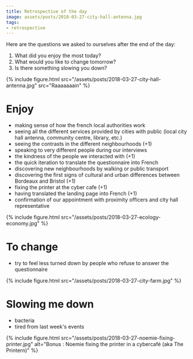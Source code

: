 ```yaml
---
title: Retrospective of the day
image: assets/posts/2018-03-27-city-hall-antenna.jpg
tags:
- retrospective
---
```


Here are the questions we asked to ourselves after the end of the day:

1. What did you enjoy the most today?
2. What would you like to change tomorrow?
3. Is there something slowing you down?

{% include figure.html src="/assets/posts/2018-03-27-city-hall-antenna.jpg" src="Raaaaaaain" %}


# Enjoy

- making sense of how the french local authorities work
- seeing all the different services provided by cities with public (local city hall antenna, community centre, library, etc.)
- seeing the contrasts in the different neighbourhoods (+1)
- speaking to very different people during our interviews
- the kindness of the people we interacted with (+1)
- the quick iteration to translate the questionnaire into French
- discovering new neighbourhoods by walking or public transport
- discovering the first signs of cultural and urban differences between Bordeaux and Bristol (+1)
- fixing the printer at the cyber cafe (+1)
- having translated the landing page into French (+1)
- confirmation of our appointment with proximity officers and city hall representative

{% include figure.html src="/assets/posts/2018-03-27-ecology-economy.jpg" %}


# To change

- try to feel less turned down by people who refuse to answer the questionnaire

{% include figure.html src="/assets/posts/2018-03-27-city-farm.jpg" %}


# Slowing me down

- bacteria
- tired from last week's events

{% include figure.html src="/assets/posts/2018-03-27-noemie-fixing-printer.jpg" alt="Bonus : Noemie fixing the printer in a cybercafé (aka The Printern)" %}
